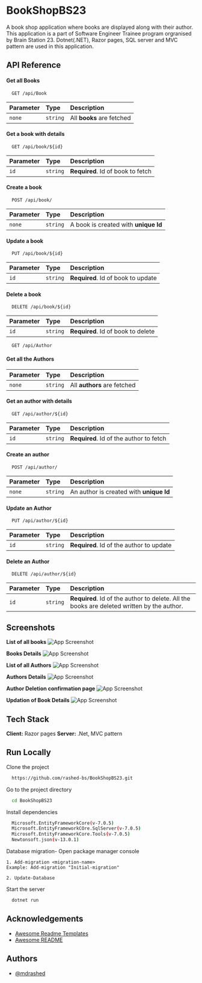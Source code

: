 
# BookShopBS23

A book shop application where books are displayed along with their author. This application is a part of Software Engineer Trainee program orgranised by Brain Station 23. Dotnet(.NET), Razor pages, SQL server and MVC pattern are used in this application. 

## API Reference

#### Get all Books

```http
  GET /api/Book
```

| Parameter | Type     | Description                |
| :-------- | :------- | :------------------------- |
| `none` | `string` | All **books** are fetched |

#### Get a book with details

```http
  GET /api/book/${id}
```

| Parameter | Type     | Description                       |
| :-------- | :------- | :-------------------------------- |
| `id`      | `string` | **Required**. Id of book to fetch |


#### Create a book

```http
  POST /api/book/
```

| Parameter | Type     | Description                       |
| :-------- | :------- | :-------------------------------- |
| `none`      | `string` | A book is created with **unique Id** |


#### Update a book

```http
  PUT /api/book/${id}
```

| Parameter | Type     | Description                       |
| :-------- | :------- | :-------------------------------- |
| `id`      | `string` | **Required**. Id of book to update |


#### Delete a book

```http
  DELETE /api/book/${id}
```

| Parameter | Type     | Description                       |
| :-------- | :------- | :-------------------------------- |
| `id`      | `string` | **Required**. Id of book to delete |

```http
  GET /api/Author
```

#### Get all the Authors

| Parameter | Type     | Description                |
| :-------- | :------- | :------------------------- |
| `none` | `string` | All **authors** are fetched |

#### Get an author with details

```http
  GET /api/author/${id}
```

| Parameter | Type     | Description                       |
| :-------- | :------- | :-------------------------------- |
| `id`      | `string` | **Required**. Id of the author to fetch |


#### Create an author

```http
  POST /api/author/
```

| Parameter | Type     | Description                       |
| :-------- | :------- | :-------------------------------- |
| `none`      | `string` | An author is created with **unique Id** |


#### Update an Author

```http
  PUT /api/author/${id}
```

| Parameter | Type     | Description                       |
| :-------- | :------- | :-------------------------------- |
| `id`      | `string` | **Required**. Id of the author to update |


#### Delete an Author

```http
  DELETE /api/author/${id}
```

| Parameter | Type     | Description                       |
| :-------- | :------- | :-------------------------------- |
| `id`      | `string` | **Required**. Id of the author to delete. All the books are deleted written by the author. |

## Screenshots

**List of all books**
![App Screenshot](https://i.postimg.cc/nhny4qmj/Screenshot-2023-04-18-110416.png)

**Books Details**
![App Screenshot](https://i.postimg.cc/rFG6RfD2/Screenshot-2023-04-18-110459.png)

**List of all Authors**
![App Screenshot](https://i.postimg.cc/2STP23dH/Screenshot-2023-04-18-110620.png)

**Authors Details**
![App Screenshot](https://i.postimg.cc/xCNhfRw7/Screenshot-2023-04-18-110643.png)

**Author Deletion confirmation page**
![App Screenshot](https://i.postimg.cc/CKQ9ptQk/Screenshot-2023-04-18-110702.png)


**Updation of Book Details**
![App Screenshot](https://i.postimg.cc/ZYdz4bZR/Screenshot-2023-04-18-110534.png)

## Tech Stack

**Client:** Razor pages
**Server:** .Net, MVC pattern


## Run Locally

Clone the project

```bash
  https://github.com/rashed-bs/BookShopBS23.git
```

Go to the project directory

```bash
  cd BookShopBS23
```

Install dependencies

```bash
  Microsoft.EntityFrameworkCore(v-7.0.5)
  Microsoft.EntityFrameworkCOre.SqlServer(v-7.0.5)
  Microsoft.EntityFrameworkCore.Tools(v-7.0.5)
  Newtonsoft.json(v-13.0.1)
```

Database migration- Open package manager console

```
1. Add-migration <migration-name>
Example: Add-migration "Initial-migration"

2. Update-Database
```

Start the server

```bash
  dotnet run
```


## Acknowledgements

 - [Awesome Readme Templates](https://awesomeopensource.com/project/elangosundar/awesome-README-templates)
 - [Awesome README](https://github.com/matiassingers/awesome-readme)
## Authors

- [@mdrashed](https://github.com/)

